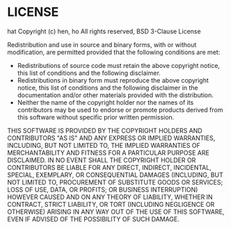 
# LICENSE

hat  Copyright (c) hen, ho
All rights reserved, BSD 3-Clause License

Redistribution and use in source and binary forms, with
or without modification, are permitted provided that
the following conditions are met:

- Redistributions of source code must retain the above
  copyright notice, this list of conditions and the 
  following disclaimer.
- Redistributions in binary form must reproduce the
  above copyright notice, this list of conditions and the 
  following disclaimer in the documentation and/or other 
  materials provided with the distribution.
- Neither the name of the copyright holder nor the names 
  of its contributors may be used to endorse or promote 
  products derived from this software without specific 
  prior written permission.

THIS SOFTWARE IS PROVIDED BY THE COPYRIGHT HOLDERS AND
CONTRIBUTORS "AS IS" AND ANY EXPRESS OR IMPLIED
WARRANTIES, INCLUDING, BUT NOT LIMITED TO, THE IMPLIED
WARRANTIES OF MERCHANTABILITY AND FITNESS FOR A
PARTICULAR PURPOSE ARE DISCLAIMED. IN NO EVENT SHALL
THE COPYRIGHT HOLDER OR CONTRIBUTORS BE LIABLE FOR ANY
DIRECT, INDIRECT, INCIDENTAL, SPECIAL, EXEMPLARY, OR
CONSEQUENTIAL DAMAGES (INCLUDING, BUT NOT LIMITED TO,
PROCUREMENT OF SUBSTITUTE GOODS OR SERVICES; LOSS OF
USE, DATA, OR PROFITS; OR BUSINESS INTERRUPTION)
HOWEVER CAUSED AND ON ANY THEORY OF LIABILITY, WHETHER
IN CONTRACT, STRICT LIABILITY, OR TORT (INCLUDING
NEGLIGENCE OR OTHERWISE) ARISING IN ANY WAY OUT OF THE
USE OF THIS SOFTWARE, EVEN IF ADVISED OF THE
POSSIBILITY OF SUCH DAMAGE.

